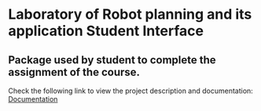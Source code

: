 # Laboratory of Robot planning and its application Student Interface
Package used by student to complete the assignment of the course.
--------------------------------------------------------------------------------------------------------------------------------------------------------------------

Check the following link to view the project description and documentation: <a href="https://mariotilocca98.github.io/document.github.io/" target="_blank">Documentation</a>
